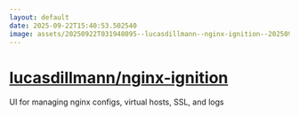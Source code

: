 ```yaml
---
layout: default
date: 2025-09-22T15:40:53.502540
image: assets/20250922T031948095--lucasdillmann--nginx-ignition--20250922T032328992--cropped.png
---
```


# [lucasdillmann/nginx-ignition](https://github.com/lucasdillmann/nginx-ignition)

UI for managing nginx configs, virtual hosts, SSL, and logs
